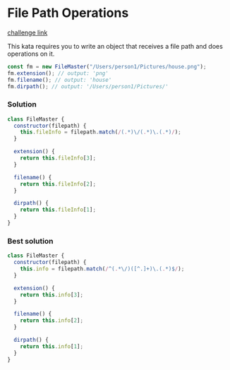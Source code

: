 # File Path Operations

[challenge link](https://www.codewars.com/kata/5844e0890d3bedc5c5000e54/train/javascript)

This kata requires you to write an object that receives a file path and does operations on it.

```javascript
const fm = new FileMaster("/Users/person1/Pictures/house.png");
fm.extension(); // output: 'png'
fm.filename(); // output: 'house'
fm.dirpath(); // output: '/Users/person1/Pictures/'
```

### Solution

```javascript
class FileMaster {
  constructor(filepath) {
    this.fileInfo = filepath.match(/(.*)\/(.*)\.(.*)/);
  }

  extension() {
    return this.fileInfo[3];
  }

  filename() {
    return this.fileInfo[2];
  }

  dirpath() {
    return this.fileInfo[1];
  }
}
```

### Best solution

```javascript
class FileMaster {
  constructor(filepath) {
    this.info = filepath.match(/^(.*\/)([^.]+)\.(.*)$/);
  }

  extension() {
    return this.info[3];
  }

  filename() {
    return this.info[2];
  }

  dirpath() {
    return this.info[1];
  }
}
```
